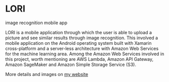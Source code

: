 # LORI
image recognition mobile app


LORI is a mobile application through which the user is able to upload a picture and see similar results through image recognition. This involved a mobile application on the Android operating system built with Xamarin cross-platform and a server-less architecture with Amazon Web Services for the machine learning area. Among the Amazon Web Services involved in this project, worth mentioning are AWS Lambda, Amazon API Gateway, Amazon SageMaker and Amazon Simple Storage Service (S3).


More details and images on <a href="http://www.kaylajklab.com/android-applications.html">my website</a>
